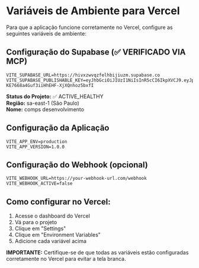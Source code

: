 # Variáveis de Ambiente para Vercel

Para que a aplicação funcione corretamente no Vercel, configure as seguintes variáveis de ambiente:

## Configuração do Supabase (✅ VERIFICADO VIA MCP)
```
VITE_SUPABASE_URL=https://hivxzwvqzfelhbijiuzm.supabase.co
VITE_SUPABASE_PUBLISHABLE_KEY=eyJhbGciOiJIUzI1NiIsInR5cCI6IkpXVCJ9.eyJpc3MiOiJzdXBhYmFzZSIsInJlZiI6Imhpdnh6d3ZxemZlbGhiaWppdXptIiwicm9sZSI6ImFub24iLCJpYXQiOjE3NTgzNDU1MjQsImV4cCI6MjA3MzkyMTUyNH0.5lU7K9ZJP-KE7668a4Guf3iiHhEHF-XjXQnhoz5bxfI
```

**Status do Projeto:** ✅ ACTIVE_HEALTHY  
**Região:** sa-east-1 (São Paulo)  
**Nome:** comps desenvolvimento

## Configuração da Aplicação
```
VITE_APP_ENV=production
VITE_APP_VERSION=1.0.0
```

## Configuração do Webhook (opcional)
```
VITE_WEBHOOK_URL=https://your-webhook-url.com/webhook
VITE_WEBHOOK_ACTIVE=false
```

## Como configurar no Vercel:

1. Acesse o dashboard do Vercel
2. Vá para o projeto
3. Clique em "Settings"
4. Clique em "Environment Variables"
5. Adicione cada variável acima

**IMPORTANTE:** Certifique-se de que todas as variáveis estão configuradas corretamente no Vercel para evitar a tela branca.
